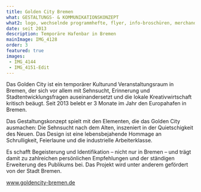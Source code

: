 ```yaml
---
title: Golden City Bremen
what: GESTALTUNGS- & KOMMUNIKATIONSKONZEPT
what2: logo, wechselnde programmhefte, flyer, info-broschüren, merchandise, gestaltung website, poster
date: seit 2013
description: Temporäre Hafenbar in Bremen
mainImage: IMG_4128
order: 3
featured: true
images:
 - IMG_4144
 - IMG_4151-Edit
---
```


Das Golden City ist ein temporärer Kulturund Veranstaltungsraum in Bremen, der sich vor allem mit Sehnsucht, Erinnerung und Stadtentwicklungsfragen auseinandersetzt und die lokale Kreativwirtschaft kritisch beäugt. Seit 2013 belebt er 3 Monate im Jahr den Europahafen in Bremen.

Das Gestaltungskonzept spielt mit den Elementen, die das Golden City ausmachen: Die Sehnsucht nach dem Alten, inszeniert in der Quietschigkeit des Neuen. Das Design ist eine lebensbejahende Hommage an Schrulligkeit, Feierlaune und die industrielle Arbeiterklasse.

Es schafft Begeisterung und Identifikation – nicht nur in Bremen – und trägt damit zu zahlreichen persönlichen Empfehlungen und der ständigen Erweiterung des Publikums bei.
Das Projekt wird unter anderem gefördert von der Stadt Bremen.

www.goldencity-bremen.de
